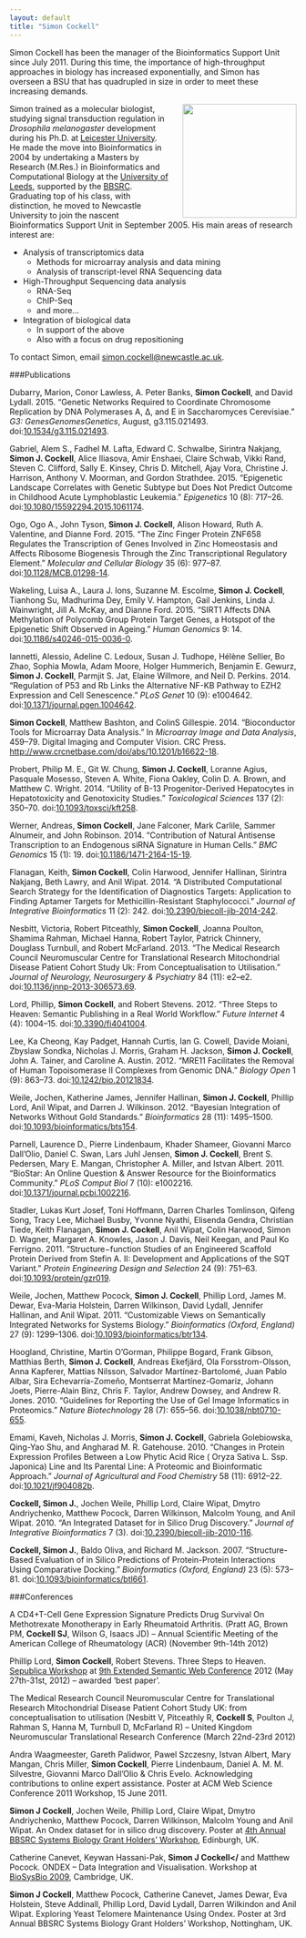 ```yaml
---
layout: default
title: "Simon Cockell"
---
```


Simon Cockell has been the manager of the Bioinformatics Support Unit since July 2011. During this time, the importance of high-throughput approaches in biology has increased exponentially, and Simon has overseen a BSU that has quadrupled in size in order to meet these increasing demands.

<img align="right" src="{{ site.baseurl }}/images/simon-cockell.jpg" width="200px" style="padding-left: 20px">

Simon trained as a molecular biologist, studying signal transduction regulation in *Drosophila melanogaster* development during his Ph.D. at [Leicester University][1]. He made the move into Bioinformatics in 2004 by undertaking a Masters by Research (M.Res.) in Bioinformatics and Computational Biology at the [University of Leeds][2], supported by the [BBSRC][3]. Graduating top of his class, with distinction, he moved to Newcastle University to join the nascent Bioinformatics Support Unit in September 2005. His main areas of research interest are:

<!--ul style="list-style-type: disc;"-->
<ul class="style1">
  <li>Analysis of transcriptomics data
    <ul class="style1" style="list-style-type: circle;">
    <li>Methods for microarray analysis and data mining</li>
    <li>Analysis of transcript-level RNA Sequencing data</li>
    </ul>
  </li>
  <li>High-Throughput Sequencing data analysis
    <ul class="style1" style="list-style-type: circle;">
    <li>RNA-Seq</li>
    <li>ChIP-Seq</li>
    <li>and more...</li>
    </ul>
  </li>
  <li>Integration of biological data
    <ul class="style1" style="list-style-type: circle;">
    <li>In support of the above</li>
    <li>Also with a focus on drug repositioning</li>
    </ul>
  </li>
</ul>

To contact Simon, email [simon.cockell@newcastle.ac.uk][4].

###Publications

<p>Dubarry, Marion, Conor Lawless, A. Peter Banks, <b>Simon Cockell</b>, and David Lydall. 2015. &#8220;Genetic Networks Required to Coordinate Chromosome Replication by DNA Polymerases &#913;, &#916;, and &#917; in Saccharomyces Cerevisiae.&#8221; <em>G3: GenesGenomesGenetics</em>, August, g3.115.021493. doi:<a href="http://dx.doi.org/10.1534/g3.115.021493">10.1534/g3.115.021493</a>.</p>

<p>Gabriel, Alem S., Fadhel M. Lafta, Edward C. Schwalbe, Sirintra Nakjang, <b>Simon J. Cockell</b>, Alice Iliasova, Amir Enshaei, Claire Schwab, Vikki Rand, Steven C. Clifford, Sally E. Kinsey, Chris D. Mitchell, Ajay Vora, Christine J. Harrison, Anthony V. Moorman, and Gordon Strathdee. 2015. &#8220;Epigenetic Landscape Correlates with Genetic Subtype but Does Not Predict Outcome in Childhood Acute Lymphoblastic Leukemia.&#8221; <em>Epigenetics</em> 10 (8): 717&#8211;26. doi:<a href="http://dx.doi.org/10.1080/15592294.2015.1061174">10.1080/15592294.2015.1061174</a>.</p>

<p>Ogo, Ogo A., John Tyson, <b>Simon J. Cockell</b>, Alison Howard, Ruth A. Valentine, and Dianne Ford. 2015. &#8220;The Zinc Finger Protein ZNF658 Regulates the Transcription of Genes Involved in Zinc Homeostasis and Affects Ribosome Biogenesis Through the Zinc Transcriptional Regulatory Element.&#8221; <em>Molecular and Cellular Biology</em> 35 (6): 977&#8211;87. doi:<a href="http://dx.doi.org/10.1128/MCB.01298-14">10.1128/MCB.01298-14</a>.</p>

<p>Wakeling, Luisa A., Laura J. Ions, Suzanne M. Escolme, <b>Simon J. Cockell</b>, Tianhong Su, Madhurima Dey, Emily V. Hampton, Gail Jenkins, Linda J. Wainwright, Jill A. McKay, and Dianne Ford. 2015. &#8220;SIRT1 Affects DNA Methylation of Polycomb Group Protein Target Genes, a Hotspot of the Epigenetic Shift Observed in Ageing.&#8221; <em>Human Genomics</em> 9: 14. doi:<a href="http://dx.doi.org/10.1186/s40246-015-0036-0">10.1186/s40246-015-0036-0</a>.</p>

<p>Iannetti, Alessio, Adeline C. Ledoux, Susan J. Tudhope, H&#233;l&#232;ne Sellier, Bo Zhao, Sophia Mowla, Adam Moore, Holger Hummerich, Benjamin E. Gewurz, <b>Simon J. Cockell</b>, Parmjit S. Jat, Elaine Willmore, and Neil D. Perkins. 2014. &#8220;Regulation of P53 and Rb Links the Alternative NF-&#922;B Pathway to EZH2 Expression and Cell Senescence.&#8221; <em>PLoS Genet</em> 10 (9): e1004642. doi:<a href="http://dx.doi.org/10.1371/journal.pgen.1004642">10.1371/journal.pgen.1004642</a>.</p>

<p><b>Simon Cockell</b>, Matthew Bashton, and ColinS Gillespie. 2014. &#8220;Bioconductor Tools for Microarray Data Analysis.&#8221; In <em>Microarray Image and Data Analysis</em>, 459&#8211;79. Digital Imaging and Computer Vision. CRC Press. <a href="http://www.crcnetbase.com/doi/abs/10.1201/b16622-18" class="uri">http://www.crcnetbase.com/doi/abs/10.1201/b16622-18</a>.</p>

<p>Probert, Philip M. E., Git W. Chung, <b>Simon J. Cockell</b>, Loranne Agius, Pasquale Mosesso, Steven A. White, Fiona Oakley, Colin D. A. Brown, and Matthew C. Wright. 2014. &#8220;Utility of B-13 Progenitor-Derived Hepatocytes in Hepatotoxicity and Genotoxicity Studies.&#8221; <em>Toxicological Sciences</em> 137 (2): 350&#8211;70. doi:<a href="http://dx.doi.org/10.1093/toxsci/kft258">10.1093/toxsci/kft258</a>.</p>

<p>Werner, Andreas, <b>Simon Cockell</b>, Jane Falconer, Mark Carlile, Sammer Alnumeir, and John Robinson. 2014. &#8220;Contribution of Natural Antisense Transcription to an Endogenous siRNA Signature in Human Cells.&#8221; <em>BMC Genomics</em> 15 (1): 19. doi:<a href="http://dx.doi.org/10.1186/1471-2164-15-19">10.1186/1471-2164-15-19</a>.</p>

<p>Flanagan, Keith, <b>Simon Cockell</b>, Colin Harwood, Jennifer Hallinan, Sirintra Nakjang, Beth Lawry, and Anil Wipat. 2014. &#8220;A Distributed Computational Search Strategy for the Identification of Diagnostics Targets: Application to Finding Aptamer Targets for Methicillin-Resistant Staphylococci.&#8221; <em>Journal of Integrative Bioinformatics</em> 11 (2): 242. doi:<a href="http://dx.doi.org/10.2390/biecoll-jib-2014-242">10.2390/biecoll-jib-2014-242</a>.</p>

<p>Nesbitt, Victoria, Robert Pitceathly, <b>Simon Cockell</b>, Joanna Poulton, Shamima Rahman, Michael Hanna, Robert Taylor, Patrick Chinnery, Douglass Turnbull, and Robert McFarland. 2013. &#8220;The Medical Research Council Neuromuscular Centre for Translational Research Mitochondrial Disease Patient Cohort Study Uk: From Conceptualisation to Utilisation.&#8221; <em>Journal of Neurology, Neurosurgery &amp; Psychiatry</em> 84 (11): e2&#8211;e2. doi:<a href="http://dx.doi.org/10.1136/jnnp-2013-306573.69">10.1136/jnnp-2013-306573.69</a>.</p>

<p>Lord, Phillip, <b>Simon Cockell</b>, and Robert Stevens. 2012. &#8220;Three Steps to Heaven: Semantic Publishing in a Real World Workflow.&#8221; <em>Future Internet</em> 4 (4): 1004&#8211;15. doi:<a href="http://dx.doi.org/10.3390/fi4041004">10.3390/fi4041004</a>.</p>

<p>Lee, Ka Cheong, Kay Padget, Hannah Curtis, Ian G. Cowell, Davide Moiani, Zbyslaw Sondka, Nicholas J. Morris, Graham H. Jackson, <b>Simon J. Cockell</b>, John A. Tainer, and Caroline A. Austin. 2012. &#8220;MRE11 Facilitates the Removal of Human Topoisomerase II Complexes from Genomic DNA.&#8221; <em>Biology Open</em> 1 (9): 863&#8211;73. doi:<a href="http://dx.doi.org/10.1242/bio.20121834">10.1242/bio.20121834</a>.</p>

<p>Weile, Jochen, Katherine James, Jennifer Hallinan, <b>Simon J. Cockell</b>, Phillip Lord, Anil Wipat, and Darren J. Wilkinson. 2012. &#8220;Bayesian Integration of Networks Without Gold Standards.&#8221; <em>Bioinformatics</em> 28 (11): 1495&#8211;1500. doi:<a href="http://dx.doi.org/10.1093/bioinformatics/bts154">10.1093/bioinformatics/bts154</a>.</p>

<p>Parnell, Laurence D., Pierre Lindenbaum, Khader Shameer, Giovanni Marco Dall&#8217;Olio, Daniel C. Swan, Lars Juhl Jensen, <b>Simon J. Cockell</b>, Brent S. Pedersen, Mary E. Mangan, Christopher A. Miller, and Istvan Albert. 2011. &#8220;BioStar: An Online Question &amp; Answer Resource for the Bioinformatics Community.&#8221; <em>PLoS Comput Biol</em> 7 (10): e1002216. doi:<a href="http://dx.doi.org/10.1371/journal.pcbi.1002216">10.1371/journal.pcbi.1002216</a>.</p>

<p>Stadler, Lukas Kurt Josef, Toni Hoffmann, Darren Charles Tomlinson, Qifeng Song, Tracy Lee, Michael Busby, Yvonne Nyathi, Elisenda Gendra, Christian Tiede, Keith Flanagan, <b>Simon J. Cockell</b>, Anil Wipat, Colin Harwood, Simon D. Wagner, Margaret A. Knowles, Jason J. Davis, Neil Keegan, and Paul Ko Ferrigno. 2011. &#8220;Structure&#8722;function Studies of an Engineered Scaffold Protein Derived from Stefin A. II: Development and Applications of the SQT Variant.&#8221; <em>Protein Engineering Design and Selection</em> 24 (9): 751&#8211;63. doi:<a href="http://dx.doi.org/10.1093/protein/gzr019">10.1093/protein/gzr019</a>.</p>

<p>Weile, Jochen, Matthew Pocock, <b>Simon J. Cockell</b>, Phillip Lord, James M. Dewar, Eva-Maria Holstein, Darren Wilkinson, David Lydall, Jennifer Hallinan, and Anil Wipat. 2011. &#8220;Customizable Views on Semantically Integrated Networks for Systems Biology.&#8221; <em>Bioinformatics (Oxford, England)</em> 27 (9): 1299&#8211;1306. doi:<a href="http://dx.doi.org/10.1093/bioinformatics/btr134">10.1093/bioinformatics/btr134</a>.</p>

<p>Hoogland, Christine, Martin O&#8217;Gorman, Philippe Bogard, Frank Gibson, Matthias Berth, <b>Simon J. Cockell</b>, Andreas Ekefj&#228;rd, Ola Forsstrom-Olsson, Anna Kapferer, Mattias Nilsson, Salvador Mart&#237;nez-Bartolom&#233;, Juan Pablo Albar, Sira Echevarr&#237;a-Zome&#241;o, Montserrat Mart&#237;nez-Gomariz, Johann Joets, Pierre-Alain Binz, Chris F. Taylor, Andrew Dowsey, and Andrew R. Jones. 2010. &#8220;Guidelines for Reporting the Use of Gel Image Informatics in Proteomics.&#8221; <em>Nature Biotechnology</em> 28 (7): 655&#8211;56. doi:<a href="http://dx.doi.org/10.1038/nbt0710-655">10.1038/nbt0710-655</a>.</p>

<p>Emami, Kaveh, Nicholas J. Morris, <b>Simon J. Cockell</b>, Gabriela Golebiowska, Qing-Yao Shu, and Angharad M. R. Gatehouse. 2010. &#8220;Changes in Protein Expression Profiles Between a Low Phytic Acid Rice ( Oryza Sativa L. Ssp. Japonica) Line and Its Parental Line: A Proteomic and Bioinformatic Approach.&#8221; <em>Journal of Agricultural and Food Chemistry</em> 58 (11): 6912&#8211;22. doi:<a href="http://dx.doi.org/10.1021/jf904082b">10.1021/jf904082b</a>.</p>

<p><b>Cockell, Simon J.</b>, Jochen Weile, Phillip Lord, Claire Wipat, Dmytro Andriychenko, Matthew Pocock, Darren Wilkinson, Malcolm Young, and Anil Wipat. 2010. &#8220;An Integrated Dataset for in Silico Drug Discovery.&#8221; <em>Journal of Integrative Bioinformatics</em> 7 (3). doi:<a href="http://dx.doi.org/10.2390/biecoll-jib-2010-116">10.2390/biecoll-jib-2010-116</a>.</p>

<p><b>Cockell, Simon J.</b>, Baldo Oliva, and Richard M. Jackson. 2007. &#8220;Structure-Based Evaluation of in Silico Predictions of Protein-Protein Interactions Using Comparative Docking.&#8221; <em>Bioinformatics (Oxford, England)</em> 23 (5): 573&#8211;81. doi:<a href="http://dx.doi.org/10.1093/bioinformatics/btl661">10.1093/bioinformatics/btl661</a>.</p>


###Conferences

A CD4+T-Cell Gene Expression Signature Predicts Drug Survival On Methotrexate Monotherapy in Early Rheumatoid Arthritis. (Pratt AG, Brown PM, **Cockell SJ**, Wilson G, Isaacs JD) – Annual Scientific Meeting of the American College of Rheumatology (ACR) (November 9th-14th 2012)

Phillip Lord, **Simon Cockell**, Robert Stevens. Three Steps to Heaven. [Sepublica Workshop][5] at [9th Extended Semantic Web Conference][6] 2012 (May 27th-31st, 2012) – awarded ‘best paper’.

The Medical Research Council Neuromuscular Centre for Translational Research Mitochondrial Disease Patient Cohort Study UK: from conceptualisation to utilisation (Nesbitt V, Pitceathly R, **Cockell S**, Poulton J, Rahman S, Hanna M, Turnbull D, McFarland R) – United Kingdom Neuromuscular Translational Research Conference (March 22nd-23rd 2012)

Andra Waagmeester, Gareth Palidwor, Pawel Szczesny, Istvan Albert, Mary Mangan, Chris Miller, **Simon Cockell**, Pierre Lindenbaum, Daniel A. M. M. Silvestre, Giovanni Marco Dall’Olio & Chris Evelo. Acknowledging contributions to online expert assistance. Poster at ACM Web Science Conference 2011 Workshop, 15 June 2011.

**Simon J Cockell**, Jochen Weile, Phillip Lord, Claire Wipat, Dmytro Andriychenko, Matthew Pocock, Darren Wilkinson, Malcolm Young and Anil Wipat. An Ondex dataset for in silico drug discovery. Poster at [4th Annual BBSRC Systems Biology Grant Holders’ Workshop][7], Edinburgh, UK.

Catherine Canevet, Keywan Hassani-Pak, **Simon J Cockell</** and Matthew Pocock. ONDEX – Data Integration and Visualisation. Workshop at [BioSysBio 2009][8], Cambridge, UK.

**Simon J Cockell**, Matthew Pocock, Catherine Canevet, James Dewar, Eva Holstein, Steve Addinall, Phillip Lord, David Lydall, Darren Wilkindon and Anil Wipat. Exploring Yeast Telomere Maintenance Using Ondex. Poster at 3rd Annual BBSRC Systems Biology Grant Holders’ Workshop, Nottingham, UK.


 [1]: http://www.le.ac.uk/
 [2]: http://www.leeds.ac.uk/
 [3]: http://www.bbsrc.ac.uk/
 [4]: mailto:simon.cockell@ncl.ac.uk
 [5]: http://sepublica.mywikipaper.org/drupal/
 [6]: http://2012.eswc-conferences.org/
 [7]: http://www.csbe.ed.ac.uk/bbsrc_ghw_2010.php
 [8]: http://conferences.theiet.org/biosysbio/
